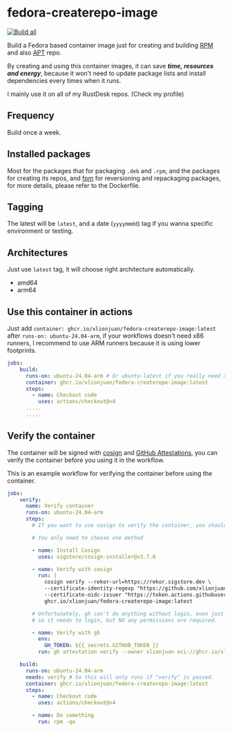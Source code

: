 # fedora-createrepo-image

[![Build all](https://github.com/xlionjuan/fedora-createrepo-image/actions/workflows/build_all.yml/badge.svg)](https://github.com/xlionjuan/fedora-createrepo-image/actions/workflows/build_all.yml)

Build a Fedora based container image just for creating and building [RPM](https://github.com/xlionjuan/rustdesk-rpm-repo/tree/main/createrepo) and also [APT](https://github.com/xlionjuan/apt-repo-action) repo.

By creating and using this container images, it can save ***time, resources and energy***, because it won't need to update package lists and install dependencies every times when it runs.

I mainly use it on all of my RustDesk repos. (Check my profile)

## Frequency

Build once a week. 

## Installed packages

Most for the packages that for packaging `.deb` and `.rpm`, and the packages for creating its repos, and [fpm](https://github.com/jordansissel/fpm) for reversioning and repackaging packages, for more details, please refer to the Dockerfile.

## Tagging
The latest will be `latest`, and a date (`yyyymmdd`) tag if you wanna specific environment or testing.

## Architectures

Just use `latest` tag, it will choose right architecture automatically.

* amd64
* arm64

## Use this container in actions

Just add `container: ghcr.io/xlionjuan/fedora-createrepo-image:latest` after `runs-on: ubuntu-24.04-arm`, if your workflows doesn't need x86 runners, I recommend to use ARM runners because it is using lower footprints.

```yml
jobs:
    build:
      runs-on: ubuntu-24.04-arm # Or ubuntu-latest if you really need x86 runners
      container: ghcr.io/xlionjuan/fedora-createrepo-image:latest
      steps:
        - name: Checkout code
          uses: actions/checkout@v4
      .....
      .....
```

## Verify the container

The container will be signed with [cosign](https://github.com/sigstore/cosign) and [GitHub Attestations](https://docs.github.com/en/actions/security-for-github-actions/using-artifact-attestations/using-artifact-attestations-to-establish-provenance-for-builds), you can verify the container before you using it in the workflow.

This is an example workflow for verifying the container before using the container.

```yaml
jobs:
    verify:
      name: Verify container
      runs-on: ubuntu-24.04-arm
      steps:
        # If you want to use cosign to verify the container, you should install cosign first.

        # You only need to choose one method

        - name: Install Cosign
          uses: sigstore/cosign-installer@v3.7.0

        - name: Verify with cosign
          run: |
            cosign verify --rekor-url=https://rekor.sigstore.dev \
            --certificate-identity-regexp "https://github.com/xlionjuan/.*" \
            --certificate-oidc-issuer "https://token.actions.githubusercontent.com" \
            ghcr.io/xlionjuan/fedora-createrepo-image:latest

        # Unfortunately, gh can't do anything without login, even just `gh attestation verify` command
        # so it needs to login, but NO any permissions are required.

        - name: Verify with gh
          env:
            GH_TOKEN: ${{ secrets.GITHUB_TOKEN }}
          run: gh attestation verify --owner xlionjuan oci://ghcr.io/xlionjuan/fedora-createrepo-image:latest

    build:
      runs-on: ubuntu-24.04-arm
      needs: verify # So this will only runs if "verify" is passed.
      container: ghcr.io/xlionjuan/fedora-createrepo-image:latest
      steps:
        - name: Checkout code
          uses: actions/checkout@v4

        - name: Do something
          run: rpm -qa
```
